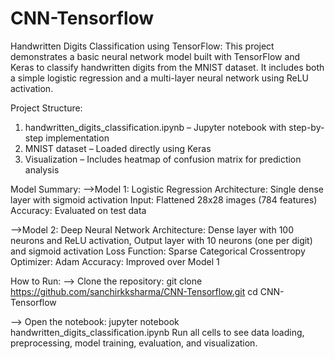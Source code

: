 # CNN-Tensorflow
Handwritten Digits Classification using TensorFlow:
This project demonstrates a basic neural network model built with TensorFlow and Keras to classify handwritten digits from the MNIST dataset. It includes both a simple logistic regression and a multi-layer neural network using ReLU activation.

Project Structure:
1. handwritten_digits_classification.ipynb – Jupyter notebook with step-by-step implementation
2. MNIST dataset – Loaded directly using Keras
3. Visualization – Includes heatmap of confusion matrix for prediction analysis

Model Summary:
-->Model 1: Logistic Regression
Architecture: Single dense layer with sigmoid activation
Input: Flattened 28x28 images (784 features)
Accuracy: Evaluated on test data

-->Model 2: Deep Neural Network
Architecture: Dense layer with 100 neurons and ReLU activation, Output layer with 10 neurons (one per digit) and sigmoid activation
Loss Function: Sparse Categorical Crossentropy
Optimizer: Adam
Accuracy: Improved over Model 1

How to Run:
--> Clone the repository:
git clone https://github.com/sanchirkksharma/CNN-Tensorflow.git
cd CNN-Tensorflow

--> Open the notebook:
jupyter notebook handwritten_digits_classification.ipynb
Run all cells to see data loading, preprocessing, model training, evaluation, and visualization.

